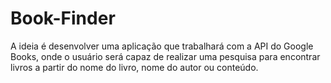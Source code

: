 # Book-Finder

A ideia é desenvolver uma aplicação que trabalhará com a API do Google Books,
onde o usuário será capaz de realizar uma pesquisa para encontrar livros a 
partir do nome do livro, nome do autor ou conteúdo.
